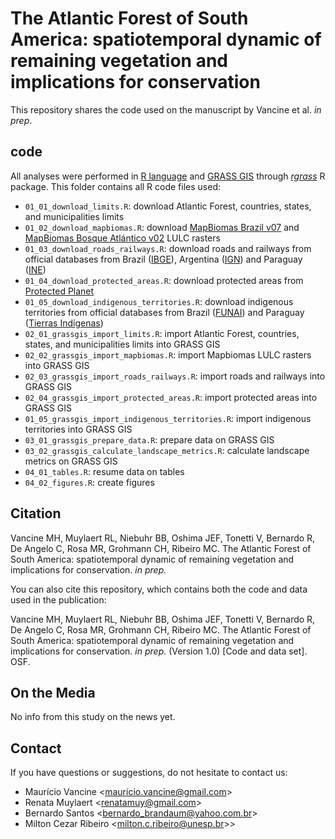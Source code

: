 # The Atlantic Forest of South America: spatiotemporal dynamic of remaining vegetation and implications for conservation

This repository shares the code used on the manuscript by Vancine et al. *in prep*.

## code

All analyses were performed in [R language](https://www.r-project.org/) and [GRASS GIS](https://grass.osgeo.org/) through [*rgrass*](https://rsbivand.github.io/rgrass/) R package. This folder contains all R code files used: 

- `01_01_download_limits.R`: download Atlantic Forest, countries, states, and municipalities limits
- `01_02_download_mapbiomas.R`: download [MapBiomas Brazil v07](https://brasil.mapbiomas.org/) and [MapBiomas Bosque Atlántico v02](https://bosqueatlantico.mapbiomas.org/) LULC rasters
- `01_03_download_roads_railways.R`: download roads and railways from official databases from Brazil ([IBGE](https://www.ibge.gov.br/)), Argentina ([IGN](https://www.ign.gob.ar)) and Paraguay ([INE](https://www.ine.gov.py))
- `01_04_download_protected_areas.R`: download protected areas from [Protected Planet](https://www.protectedplanet.net/en)
- `01_05_download_indigenous_territories.R`: download indigenous territories from official databases from Brazil ([FUNAI](https://www.gov.br/funai/pt-br)) and Paraguay ([Tierras Indígenas](https://www.tierrasindigenas.org))
- `02_01_grassgis_import_limits.R`: import Atlantic Forest, countries, states, and municipalities limits into GRASS GIS            
- `02_02_grassgis_import_mapbiomas.R`: import Mapbiomas LULC rasters  into GRASS GIS
- `02_03_grassgis_import_roads_railways.R`: import roads and railways into GRASS GIS
- `02_04_grassgis_import_protected_areas.R`: import protected areas into GRASS GIS
- `01_05_grassgis_import_indigenous_territories.R`: import indigenous territories into GRASS GIS
- `03_01_grassgis_prepare_data.R`: prepare data on GRASS GIS
- `03_02_grassgis_calculate_landscape_metrics.R`: calculate landscape metrics on GRASS GIS
- `04_01_tables.R`: resume data on tables 
- `04_02_figures.R`: create figures

## Citation

Vancine MH, Muylaert RL, Niebuhr BB, Oshima JEF, Tonetti V, Bernardo R, De Angelo C, Rosa MR, Grohmann CH, Ribeiro MC. The Atlantic Forest of South America: spatiotemporal dynamic of remaining vegetation and implications for conservation. *in prep.* 

You can also cite this repository, which contains both the code and data used in the publication:  

Vancine MH, Muylaert RL, Niebuhr BB, Oshima JEF, Tonetti V, Bernardo R, De Angelo C, Rosa MR, Grohmann CH, Ribeiro MC. The Atlantic Forest of South America: spatiotemporal dynamic of remaining vegetation and implications for conservation. *in prep.* (Version 1.0) [Code and data set]. OSF.   

## On the Media

No info from this study on the news yet.

## Contact

If you have questions or suggestions, do not hesitate to contact us:

+ Maurício Vancine <<mauricio.vancine@gmail.com>>
+ Renata Muylaert <<renatamuy@gmail.com>>
+ Bernardo Santos <<bernardo_brandaum@yahoo.com.br>>
+ Milton Cezar Ribeiro <<milton.c.ribeiro@unesp.br>>>
